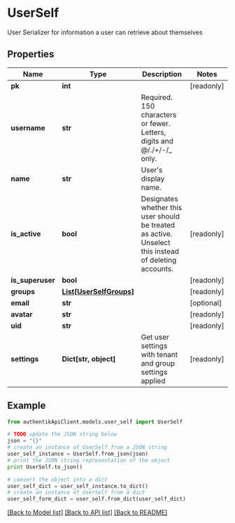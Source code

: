 # UserSelf

User Serializer for information a user can retrieve about themselves

## Properties
Name | Type | Description | Notes
------------ | ------------- | ------------- | -------------
**pk** | **int** |  | [readonly] 
**username** | **str** | Required. 150 characters or fewer. Letters, digits and @/./+/-/_ only. | 
**name** | **str** | User&#39;s display name. | 
**is_active** | **bool** | Designates whether this user should be treated as active. Unselect this instead of deleting accounts. | [readonly] 
**is_superuser** | **bool** |  | [readonly] 
**groups** | [**List[UserSelfGroups]**](UserSelfGroups.md) |  | [readonly] 
**email** | **str** |  | [optional] 
**avatar** | **str** |  | [readonly] 
**uid** | **str** |  | [readonly] 
**settings** | **Dict[str, object]** | Get user settings with tenant and group settings applied | [readonly] 

## Example

```python
from authentikApiClient.models.user_self import UserSelf

# TODO update the JSON string below
json = "{}"
# create an instance of UserSelf from a JSON string
user_self_instance = UserSelf.from_json(json)
# print the JSON string representation of the object
print UserSelf.to_json()

# convert the object into a dict
user_self_dict = user_self_instance.to_dict()
# create an instance of UserSelf from a dict
user_self_form_dict = user_self.from_dict(user_self_dict)
```
[[Back to Model list]](../README.md#documentation-for-models) [[Back to API list]](../README.md#documentation-for-api-endpoints) [[Back to README]](../README.md)


